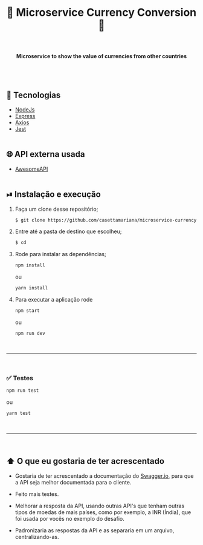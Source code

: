 <div align=center>

  <h1 align="center"><br>
      📌 Microservice Currency Conversion 📌
  </h1>
      <br>
    <h4 align="center">Microservice to show the value of currencies from other countries </h4><br><br>

</div>

## 🚀 Tecnologias

- [NodeJs](https://nodejs.org/en/)
- [Express](https://expressjs.com/pt-br/)
- [Axios](https://express-validator.github.io/docs/)
- [Jest](https://jestjs.io/)
<br><br>

## 🌐 API externa usada
- [AwesomeAPI](https://docs.awesomeapi.com.br/api-de-moedas)
<br><br>

## ⏯ Instalação e execução

1. Faça um clone desse repositório;
    ```bash
    $ git clone https://github.com/casettamariana/microservice-currency-conversion.git
    ```
2. Entre até a pasta de destino que escolheu;
    ```bash
    $ cd 
    ```
3. Rode para instalar as dependências;
    ```bash
    npm install
    ```
    ou 
    ```bash
    yarn install
    ```
   
4. Para executar a aplicação rode
    ```bash
    npm start
    ```
    ou 
    ```bash
    npm run dev
    ```
<br/>

---

<br/>

### ✅  Testes

```bash
npm run test
```
ou 
```bash
yarn test
```


<br/>

---

<br/>

## ⬆️ O que eu gostaria de ter acrescentado

- Gostaria de ter acrescentado a documentação do [Swagger.io](https://swagger.io/), para que a API seja melhor documentada para o cliente.

- Feito mais testes.

- Melhorar a resposta da API, usando outras API's que tenham outras tipos de moedas de mais países, como por exemplo, a INR (Índia), que foi usada por vocês no exemplo do desafio.

- Padronizaria as respostas da API e as separaria em um arquivo, centralizando-as.